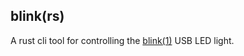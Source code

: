 ## blink(rs)

A rust cli tool for controlling the [blink(1)](https://blink1.thingm.com) USB LED light.
